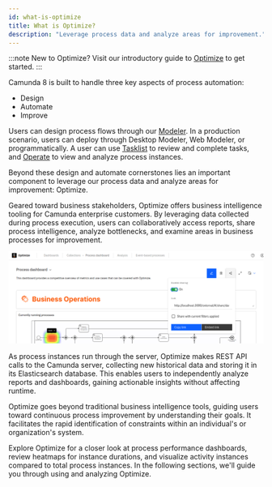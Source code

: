 ```yaml
---
id: what-is-optimize
title: What is Optimize?
description: "Leverage process data and analyze areas for improvement."
---
```


:::note
New to Optimize? Visit our introductory guide to [Optimize](/components/optimize/improve-processes-with-optimize.md) to get started.
:::

Camunda 8 is built to handle three key aspects of process automation:

- Design
- Automate
- Improve

Users can design process flows through our [Modeler](/components/modeler/about-modeler.md). In a production scenario, users can deploy through Desktop Modeler, Web Modeler, or programmatically. A user can use [Tasklist](/components/tasklist/introduction-to-tasklist.md) to review and complete tasks, and [Operate](/components/operate/operate-introduction.md) to view and analyze process instances.

Beyond these design and automate cornerstones lies an important component to leverage our process data and analyze areas for improvement: Optimize.

Geared toward business stakeholders, Optimize offers business intelligence tooling for Camunda enterprise customers. By leveraging data collected during process execution, users can collaboratively access reports, share process intelligence, analyze bottlenecks, and examine areas in business processes for improvement.

![process performance dashboard](./img/dashboard-sharingPopover.png)

As process instances run through the server, Optimize makes REST API calls to the Camunda server, collecting new historical data and storing it in its Elasticsearch database. This enables users to independently analyze reports and dashboards, gaining actionable insights without affecting runtime.

Optimize goes beyond traditional business intelligence tools, guiding users toward continuous process improvement by understanding their goals. It facilitates the rapid identification of constraints within an individual's or organization's system.

Explore Optimize for a closer look at process performance dashboards, review heatmaps for instance durations, and visualize activity instances compared to total process instances. In the following sections, we'll guide you through using and analyzing Optimize.
